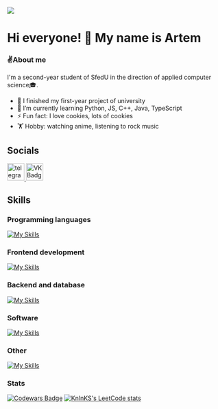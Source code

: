 ![](https://komarev.com/ghpvc/?username=Pr0gger1)
# Hi everyone! 👋 My name is Artem

### ✌️About me
I'm a second-year student of SfedU in the direction of applied computer science🎓.
- 🔭 I finished my first-year project of university
- 🌱 I’m currently learning Python, JS, C++, Java, TypeScript
- ⚡ Fun fact: I love cookies, lots of cookies
- 🏋️ Hobby: watching anime, listening to rock music

## Socials
 <a href="https://t.me/progger01" target="_blank">
      <img src="https://cdn-icons-png.flaticon.com/512/2111/2111646.png" width="40" height="40" alt="telegram" />
</a>
<a href="https://vk.com/4m0gus" target="_blank">
      <img src="https://cdn-icons-png.flaticon.com/512/145/145813.png" width="40" height="40" alt="VK Badge"/>
</a>

## Skills
### Programming languages
[![My Skills](https://skillicons.dev/icons?i=py,js,ts,cpp,cs,java,&theme=dark)](https://skillicons.dev)


### Frontend development
[![My Skills](https://skillicons.dev/icons?i=html,css,react&theme=dark)](https://skillicons.dev)

           
### Backend and database
[![My Skills](https://skillicons.dev/icons?i=nodejs,express,postgres&theme=dark)](https://skillicons.dev)


### Software
[![My Skills](https://skillicons.dev/icons?i=figma,vscode,idea&theme=dark)](https://skillicons.dev)

### Other
[![My Skills](https://skillicons.dev/icons?i=git,linux&theme=dark)](https://skillicons.dev)

### Stats
[![Codewars Badge](https://www.codewars.com/users/ProgramMaster280/badges/large)](https://www.codewars.com/users/ProgramMaster280)
[![KnlnKS's LeetCode stats](https://leetcode-stats-six.vercel.app/api?username=Pr0gger1)](https://leetcode.com/Pr0gger1/)
